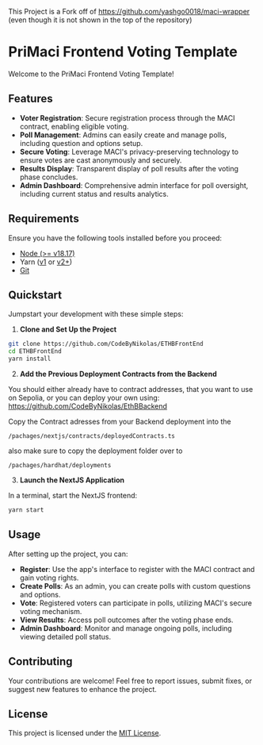 This Project is a Fork off of https://github.com/yashgo0018/maci-wrapper
(even though it is not shown in the top of the repository)

# PriMaci Frontend Voting Template

Welcome to the PriMaci Frontend Voting Template!

## Features

-   **Voter Registration**: Secure registration process through the MACI contract, enabling eligible voting.
-   **Poll Management**: Admins can easily create and manage polls, including question and options setup.
-   **Secure Voting**: Leverage MACI's privacy-preserving technology to ensure votes are cast anonymously and securely.
-   **Results Display**: Transparent display of poll results after the voting phase concludes.
-   **Admin Dashboard**: Comprehensive admin interface for poll oversight, including current status and results analytics.

## Requirements

Ensure you have the following tools installed before you proceed:

-   [Node (>= v18.17)](https://nodejs.org/en/download/)
-   Yarn ([v1](https://classic.yarnpkg.com/en/docs/install/) or [v2+](https://yarnpkg.com/getting-started/install))
-   [Git](https://git-scm.com/downloads)

## Quickstart

Jumpstart your development with these simple steps:

1. **Clone and Set Up the Project**

```bash
git clone https://github.com/CodeByNikolas/ETHBFrontEnd
cd ETHBFrontEnd
yarn install
```

2. **Add the Previous Deployment Contracts from the Backend**

You should either already have to contract addresses, that you want to use on Sepolia, or you can deploy your own using: https://github.com/CodeByNikolas/EthBBackend

Copy the Contract adresses from your Backend deployment into the

```
/pachages/nextjs/contracts/deployedContracts.ts
```

also make sure to copy the deployment folder over to

```
/pachages/hardhat/deployments
```

3. **Launch the NextJS Application**

In a terminal, start the NextJS frontend:

```bash
yarn start
```

## Usage

After setting up the project, you can:

-   **Register**: Use the app's interface to register with the MACI contract and gain voting rights.
-   **Create Polls**: As an admin, you can create polls with custom questions and options.
-   **Vote**: Registered voters can participate in polls, utilizing MACI's secure voting mechanism.
-   **View Results**: Access poll outcomes after the voting phase ends.
-   **Admin Dashboard**: Monitor and manage ongoing polls, including viewing detailed poll status.

## Contributing

Your contributions are welcome! Feel free to report issues, submit fixes, or suggest new features to enhance the project.

## License

This project is licensed under the [MIT License](LICENSE).
